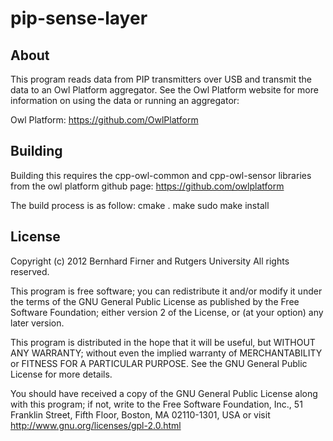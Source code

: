 pip-sense-layer
===============

About
-----
  This program reads data from PIP transmitters over USB and transmit the data
  to an Owl Platform aggregator. See the Owl Platform website for more
  information on using the data or running an aggregator:

  Owl Platform: <https://github.com/OwlPlatform>

Building
--------
  Building this requires the cpp-owl-common and cpp-owl-sensor libraries from
  the owl platform github page: https://github.com/owlplatform

  The build process is as follow:
  cmake .
  make
  sudo make install

License
-------
 Copyright (c) 2012 Bernhard Firner and Rutgers University
 All rights reserved.
 
 This program is free software; you can redistribute it and/or
 modify it under the terms of the GNU General Public License
 as published by the Free Software Foundation; either version 2
 of the License, or (at your option) any later version.
 
 This program is distributed in the hope that it will be useful,
 but WITHOUT ANY WARRANTY; without even the implied warranty of
 MERCHANTABILITY or FITNESS FOR A PARTICULAR PURPOSE.  See the
 GNU General Public License for more details.

 You should have received a copy of the GNU General Public License
 along with this program; if not, write to the Free Software
 Foundation, Inc., 51 Franklin Street, Fifth Floor, Boston, MA  02110-1301, USA
 or visit http://www.gnu.org/licenses/gpl-2.0.html
